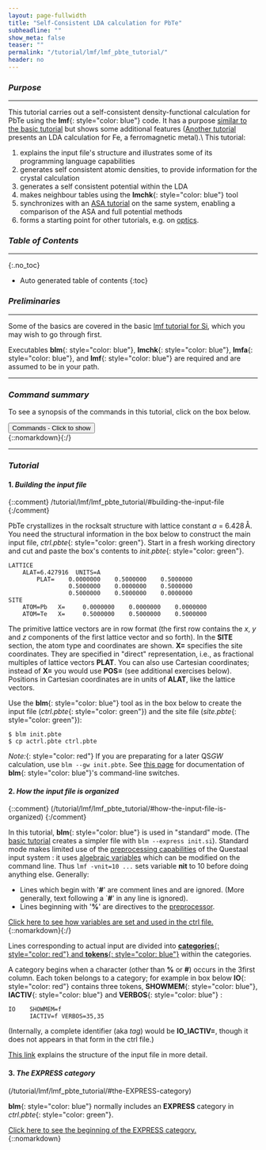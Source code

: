 ```yaml
---
layout: page-fullwidth
title: "Self-Consistent LDA calculation for PbTe"
subheadline: ""
show_meta: false
teaser: ""
permalink: "/tutorial/lmf/lmf_pbte_tutorial/"
header: no
---
```


### _Purpose_
_____________________________________________________________

This tutorial carries out a self-consistent density-functional calculation for PbTe using the **lmf**{: style="color: blue"} code.
It has a purpose [similar to the basic tutorial](/tutorial/lmf/lmf_tutorial/) but shows some additional features
([Another tutorial](/tutorial/gw/qsgw_fe/) presents an LDA calculation for Fe, a ferromagnetic metal).\\
This tutorial:

1. explains the input file's structure and illustrates some of its programming language capabilities
2. generates self consistent atomic densities, to provide information for the crystal calculation
3. generates a self consistent potential within the LDA
4. makes neighbour tables using the **lmchk**{: style="color: blue"} tool
5. synchronizes with an [ASA tutorial](/tutorial/asa/lm_pbte_tutorial/) on the same system, enabling a comparison of the ASA and full potential methods
6. forms a starting point for other tutorials, e.g. on [optics](/tutorial/application/optics).

### _Table of Contents_
_____________________________________________________________

{:.no_toc}
*  Auto generated table of contents
{:toc}


### _Preliminaries_
_____________________________________________________________

Some of the basics are covered in the basic [lmf tutorial for Si](/tutorial/lmf/lmf_tutorial/), which you may wish to go through first.

Executables **blm**{: style="color: blue"}, **lmchk**{: style="color: blue"}, **lmfa**{: style="color: blue"}, and **lmf**{: style="color: blue"} are required and are assumed to be in your path.

_____________________________________________________________

### _Command summary_

To see a synopsis of the commands in this tutorial, click on the box below.

<div onclick="elm = document.getElementById('1'); if(elm.style.display == 'none') elm.style.display = 'block'; else elm.style.display = 'none';"><button type="button" class="button tiny radius">Commands - Click to show</button></div>
{::nomarkdown}<div style="display:none;margin:0px 25px 0px 25px;"id="1">{:/}

[Make an input file:](/tutorial/lmf/lmf_pbte_tutorial/#building-the-input-file)

~~~
nano init.pbte
blm init.pbte                                 #makes template actrl.pbte and site.pbte
cp actrl.pbte ctrl.pbte
~~~

[Free atomic density and basis parameters](/tutorial/lmf/lmf_pbte_tutorial/#initial-setup-free-atomic-density-and-parameters-for-basis)

~~~
lmfa ctrl.pbte                                #use lmfa to make basp file, atm file and to get gmax
cp basp0.pbte basp.pbte                       #copy basp0 to recognised basp prefix
lmfa ctrl.pbte                                #remake atomic density with updated valence-core partitioning
~~~

[Self-consistency:](/tutorial/lmf/lmf_pbte_tutorial/#self-consistency)

~~~
lmf ctrl.pbte -vnkabc=6 -vgmax=7.8
~~~

{::nomarkdown}</div>{:/}

____________________________________________________________

### _Tutorial_

#### 1. _Building the input file_
{::comment}
/tutorial/lmf/lmf_pbte_tutorial/#building-the-input-file
{:/comment}

PbTe crystallizes in the rocksalt structure with lattice constant _a_ = 6.428&thinsp;&#x212B;. You need the structural information in the box below to construct the main input file,
_ctrl.pbte_{: style="color: green"}. Start in a fresh working directory and cut and paste the box's contents to _init.pbte_{: style="color: green"}.

    LATTICE
	    ALAT=6.427916  UNITS=A
            PLAT=    0.0000000    0.5000000    0.5000000
                     0.5000000    0.0000000    0.5000000
                     0.5000000    0.5000000    0.0000000
    SITE
		ATOM=Pb   X=     0.0000000    0.0000000    0.0000000
		ATOM=Te   X=     0.5000000    0.5000000    0.5000000

The primitive lattice vectors are in row format (the first row contains the _x_, _y_ and _z_ components of the first lattice vector and so forth). In the **SITE** section, the atom type and coordinates are shown. **X=** specifies the site coordinates.  They are specified in "direct" representation, i.e., as fractional multiples of lattice vectors **PLAT**.  You can also use Cartesian coordinates; instead of **X=** you would use **POS=** (see additional exercises below).  Positions in Cartesian coordinates are in units of **ALAT**, like the lattice vectors.

Use the **blm**{: style="color: blue"} tool as in the box below to create the input file (_ctrl.pbte_{: style="color: green"}) and the site file (_site.pbte_{: style="color: green"}):

    $ blm init.pbte
    $ cp actrl.pbte ctrl.pbte

_Note:_{: style="color: red"} If you are preparating for a later QS<i>GW</i> calculation,
use `blm --gw init.pbte`.  See [this page](/docs/misc/fplot/#switches-for-blm) for documentation of 
**blm**{: style="color: blue"}'s command-line switches.

#### 2. _How the input file is organized_
{::comment}
(/tutorial/lmf/lmf_pbte_tutorial/#how-the-input-file-is-organized)
{:/comment}

In this tutorial, **blm**{: style="color: blue"} is used in "standard" mode. (The [basic tutorial](/tutorial/lmf/lmf_tutorial/)
creates a simpler file with `blm --express init.si`).
Standard mode makes limited use of the [preprocessing capabilities](/docs/input/inputfile/#preprocessor) of the Questaal input system :
it uses [algebraic variables](/docs/input/preprocessor/#variables) which can be modified on the command line.
Thus `lmf -vnit=10 ...` sets variable **nit** to 10 before doing anything else.  Generally:

* Lines which begin with '**#**' are comment lines and are ignored. (More generally, text following a `**#**' in any line is ignored).
* Lines beginning with '**%**' are directives to the [preprocessor](/docs/input/preprocessor/).

<div onclick="elm = document.getElementById('variablesexplained'); if(elm.style.display == 'none') elm.style.display = 'block'; else elm.style.display = 'none';">
<span style="text-decoration:underline;">Click here to see how variables are set and used in the ctrl file.</span>
</div>{::nomarkdown}<div style="display:none;padding:0px;" id="variablesexplained">{:/}

The beginning of the ctrl file generated by **blm**{: style="color: blue"} should look like the following:

~~~
# Variables entering into expressions parsed by input
% const nit=10
% const met=5
% const so=0 nsp=so?2:1
% const lxcf=2 lxcf1=0 lxcf2=0     # for PBE use: lxcf=0 lxcf1=101 lxcf2=130
% const pwmode=0 pwemax=3          # Use pwmode=1 or 11 to add APWs
% const nkabc=0 gmax=0
~~~

**% const** tells the proprocessor that it is declaring one or more variables.  **nit**, **met**, etc,  used in expressions later on.
The parser interprets the contents of brackets **{...}** as [algebraic expressions](/docs/input/preprocessor/#expression-substitution):
The contents of **{...}** is evaluated and the numerical result is substituted for it.
Expression substitution works for input lines proper, and also in the directives.

For example this line

    metal=  {met}                    # Management of k-point integration weights in metals

becomes

    metal=  5

because **met** is a numerical expression (admittedly a trivial one).  It evaluates to 5 because **met** is declared as an algebraic variable and assigned value 5 near the top of the ctrl file.  The advantage is that you can do algebra in the input file, and you can also re-assign values to variables from the command line, as we will see shortly.

{::nomarkdown}</div>{:/}

Lines corresponding to actual input are divided into
[**categories**{: style="color: red"} and **tokens**{: style="color: blue"}](/docs/input/inputfile/#tags-categories-and-tokens) within the
categories.

A category begins when a character (other than **%** or **#**) occurs in the
3first column.  Each token belongs to a category; for example in box below **IO**{: style="color: red"} contains three tokens,
**SHOWMEM**{: style="color: blue"}, **IACTIV**{: style="color: blue"} and **VERBOS**{: style="color: blue"} :

    IO    SHOWMEM=f
          IACTIV=f VERBOS=35,35

(Internally, a complete identifier (aka _tag_) would be **IO_IACTIV=**, though it does not appears in that form in the ctrl file.)

[This link](/docs/input/inputfile/#input-file-structure) explains the structure of the input file in more detail.

####  3. _The **EXPRESS** category_
(/tutorial/lmf/lmf_pbte_tutorial/#the-EXPRESS-category)

**blm**{: style="color: blue"} normally includes an **EXPRESS** category in _ctrl.pbte_{: style="color: green"}.

<div onclick="elm = document.getElementById('express'); if(elm.style.display == 'none') elm.style.display = 'block'; else elm.style.display = 'none';">
<span style="text-decoration:underline;">Click here to see the beginning of the EXPRESS category.</span>
</div>{::nomarkdown}<div style="display:none;padding:0px;" id="express">{:/}

{::comment}
<div onclick="elm = document.getElementById('express'); if(elm.style.display == 'none') elm.style.display = 'block'; else elm.style.display = 'none';">Click here
to see the beginning of the EXPRESS category.</div>
{::nomarkdown}<div style="display:none;padding:0px;" id="express">{:/}
{:/comment}

~~~
EXPRESS
# Lattice vectors and site positions
  file=   site

# Basis set
  gmax=   {gmax}                   # PW cutoff for charge density
  autobas[pnu=1 loc=1 lmto=5 mto=4 gw=0]
~~~

{::nomarkdown}</div>{:/}

Tags in the **EXPRESS** category are effectively
aliases for tags in other categories, e.g. **EXPRESS_gmax** corresponds to
the same input as **HAM_GMAX**.  If you put a tag into **EXPRESS**, it will
be read there and ignored in its usual location; thus in this instance adding **GMAX**
to the **HAM** category would have no effect.

The purpose of **EXPRESS** is to simplify the input file,
collecting the most commonly used tags in one place.

####  4. _Determining what input an executable seeks_
{::comment}
(/tutorial/lmf/lmf_pbte_tutorial/#determining-what-input-an-executable-seeks)
{:/comment}

Executables accept input from two primary streams : tags in the ctrl file and additional information through command-line switches.
Each executable reads its own particular set, though most executables share many tags in common.

Usuually an input file contains only a small subset of the tags an executable will try to read; defaults are used for the vast majority of tags.

There are four special modes designed to facilitate managing input files.  For definiteness consider the executable **lmfa**{: style="color: blue"}.

~~~
$ lmfa --input
$ lmfa --help
$ lmfa --showp
$ lmfa --show | lmfa --show=2
~~~

`--input` puts **lmfa**{: style="color: blue"} in a special mode.  It doesn't attempt to read anything; instead, it prints out a (large) table of all the tags it would try to read, including a brief description of the tag, and then exits.\\
See [here](/docs/input/inputfile/#help-with-finding-tokens) for further description.

`--help` performs a similar function for the command line arguments: it prints out a brief summary of arguments effective in the executable you are using.\\
See [annotated lmfa output](/docs/outputs/lmfa_output/#help-explained) for further description.

`--showp` reads the input through the preprocessor, prints out the preprocessed file, and exits.\\
See the [annotated lmf output](/docs/outputs/lmf_output/#preprocessors-transformation-of-the-input-file)
for a comparison of the pre- and post-processed forms of the input file in this tutorial.

`--show` tells **lmfa**{: style="color: blue"} to print out tags as it reads them (or the defaults it uses).\\
It is explained in the [annotated lmf output](/docs/outputs/lmf_output/#display-tags-parsed-in-the-input-file).

See [Table of Contents](/tutorial/lmf/lmf_pbte_tutorial#table-of-contents)

####  5. _Initial setup: free atomic density and parameters for basis_
{::comment}
(/tutorial/lmf/lmf_pbte_tutorial/#initial-setup-free-atomic-density-and-parameters-for-basis)
{:/comment}

To carry out a self-consistent calculation, we need to prepare the following.

1. Make a [self-consistent atomic density](/docs/outputs/lmfa_output/#self-consistent-density) for each species.
2. Fit the [density outside the augmentation radius](/docs/outputs/lmfa_output/#fitting-the-charge-density-outside-the-augmentation-radius)
   to analytic functions. **lmf**{: style="color: blue"} will [overlap atomic densities](/docs/outputs/lmf_output/#mattheis-construction) to make a starting trial density.\\
   Information about the augmented and interstitial parts of the density are written to file _atm.pbte_{: style="color: green"}.
3. Provide a reasonable estimate for the
   [gaussian smoothing radius <i>r<sub>s</sub></i> and hankel energy <i>&epsilon;</i>](/docs/code/smhankels/#differential-equation-for-smooth-hankel-functions))
   that fix the shape of the [smooth Hankel envelope functions](/tutorial/lmf/lmf_pbte_tutorial/#envelopes-explained)
   for _l_=0,&thinsp;1,&hellip;.  The _l_ cutoff is determined internally, depending on the setting of &thinsp;[**HAM\_AUTOBAS\_LMTO**](/docs/input/inputfile/#ham).\\
   These parameters are written to file _basp0.pbte_{: style="color: green"} as &thinsp;**RSMH**&thinsp; and &thinsp;**EH**.
4. Provide a reasonable estimate for boundary conditions that fix [linearization energies](/docs/package_overview/#linear-methods-in-band-theory), parameterized by the
   [logarithmic derivative parameter _P<sub>l</sub>_](/docs/code/asaoverview/#logderpar),
   aka the "continuous principal quantum number."\\
   These parameters are written to _basp0.pbte_{: style="color: green"} as &thinsp;**P**.
5. Decide on which shallow cores should be included as [local orbitals](/tutorial/lmf/lmf_pbte_tutorial/#local-orbitals).\\
   Local orbitals are written _basp0.pbte_{: style="color: green"} as nonzero values of &thinsp;**PZ**.
6. Supply an [estimate](/tutorial/lmf/lmf_pbte_tutorial/#estimate-for-gmax) for the interstitial density plane wave cutoff **GMAX**.

**lmfa**{: style="color: blue"} is a tool that will provide all of this information automatically.  It will write atomic density information
to _atm.pbte_{: style="color: green"} and basis set information to template _basp0.pbte_{: style="color: green"}.  The Questaal suite reads
from _basp.pbte_{: style="color: green"}, but **lmfa**{: style="color: blue"} writes to basp0 to avoid overwriting a file you may want to
preserve.  You can edit _basp.pbte_{: style="color: green"} and customize the basis set.

As a first step, do:

~~~
$ lmfa ctrl.pbte                                #use lmfa to make basp file, atm file and to get gmax
$ cp basp0.pbte basp.pbte                       #copy basp0 to recognised basp prefix
~~~

#####  5.1 Local orbitals
{::comment}
(/tutorial/lmf/lmf_pbte_tutorial/#local-orbitals)
{:/comment}

Part of **lmfa**{: style="color: blue"}'s function is to identify _local orbitals_ that
[extend the linear method](/docs/package_overview/#linear-methods-in-band-theory).  Linear methods are reliable only over a limited energy
window; certain elements may require an extension to the linear approximation for accurate calculations.  This is accomplished with
[local orbitals](/docs/package_overview/#linear-methods-in-band-theory).  **lmfa**{: style="color: blue"} will automatically look for atomic
levels which, if certain criteria are satisfied it designates as a local orbital, and includes this information in the basp0 file.
The [annotated lmfa output](/docs/outputs/lmfa_output/#lo-explained) explains how **lmfa**{: style="color: blue"} analyzes core states for
local orbitals.

{::comment}
<div onclick="elm = document.getElementById('localorbitals'); if(elm.style.display == 'none') elm.style.display = 'block'; else elm.style.display = 'none';">
<span style="text-decoration:underline;">Click here for a description of how local orbitals are specified.</span>
</div>{::nomarkdown}<div style="display:none;padding:0px;" id="localorbitals">{:/}
{:/comment}

<div class="dropButtonMid" onclick="dropdown( this );">Click here for a brief description of the linear method and its extension using local orbitals.</div>
{::nomarkdown}<div class="dropContent">{:/}

Inspect _basp.pbte_{: style="color: green"}.  Note in particular this text connected with the Pb atom:

~~~
    PZ= 0 0 15.934
~~~

(The same information can be supplied in the input file,
through [**SPEC\_ATOM\_PZ**](/docs/input/inputfile/#spec-cat).)

**lmfa**{: style="color: blue"} is suggesting that the Pb 5_d_ state is shallow enough that it be included in the valence.  Since this state
is far removed from the fermi level, we would badly cover the hilbert space spanned by Pb 6_d_ state were we to use Pb 5_d_ as the valence partial
wave. (In a linear method you are allowed to choose a single energy to construct the partial wave; it is
usually the "valence" state, which is near the Fermi level.)

This problem is resolved with local orbitals : these are partials wave at an energy far removed from the Fermi level.
The three numbers following **PZ**
correspond to specifications for local orbitals in the _s_, _p_, and _d_ channels.  Zero indicates "no local orbital;"
there is only a _d_ orbital here.

**15.934** is actually a compound of **10** and the "[continuous principal quantum number](/docs/code/asaoverview/#augmentation-sphere-boundary-conditions-and-continuous-principal-quantum-numbers)"
**5.934**. The 10's digit tells **lmf**{: style="color: blue"}
to use an "enhanced" local orbital as opposed to the usual variety found in most
density-functional codes.  Enhanced orbitals append a tail so that the
density from the orbital spills into the interstitial.
You can specify a "traditional" local orbital by omitting the 10, but this kind is more accurate, and there is no advantage to doing so.

The continuous principal quantum number (**5.934**) specifies the [number of nodes and boundary
condition](/docs/code/asaoverview/#augmentation-sphere-boundary-conditions-and-continuous-principal-quantum-numbers).  The large fractional part
of _P_ is [large for core states](/docs/code/asaoverview/#continuous-principal-quantum-number-for-core-levels-and-free-electrons), typically
around 0.93 for shallow cores.  **lmfa**{: style="color: blue"} determines the proper value for the atomic potential.  In the
self-consistency cycle the potential will change and **lmf**{: style="color: blue"} will update this value.

**lmfa**{: style="color: blue"} automatically selects the valence-core partitioning; the information is given in _basp.pbte_{: style="color: green"}.
You can set the partitioning manually by editing this file.

_Note:_{: style="color: red"} high-lying states can also be included as local orbitals; they improve on the hilbert
space far above the Fermi level. In the LDA they are rarely needed and **lmfa**{: style="color: blue"} will not add them
to the _basp.pbte_{: style="color: green"}.  But they can sometimes be important in _GW_ calculations, since in contrast to
the LDA, unoccupied states also contribute to the potential.

{::nomarkdown}</div>{:/}

##### 5.2 Valence-core partitioning of the free atomic density
{::comment}
/tutorial/lmf/lmf_pbte_tutorial/#valence-core-partitioning-of-the-free-atomic-density
{:/comment}

After _basp.pbte_{: style="color: green"} has been modified, you must run **lmfa**{: style="color: blue"} a second time:

~~~
$ lmfa ctrl.pbte
~~~

This is necessary whenever the [valence-core partitioning changes]( /docs/outputs/lmfa_output/#self-consistent-density) through the addition or removal of a local orbital.
Even though **lmfa**{: style="color: blue"} writes the atomic to _atm.pbte_{: style="color: green"}, this file will change when
partitioning between core and valence will change with the introduction of local orbitals, as described next.
This is because core and valence densities are kept separately.


###### _Relativistic core levels_
{::comment}
/tutorial/lmf/lmf_pbte_tutorial/#relativistic-core-levels
{:/comment}

Normally **lmfa**{: style="color: blue"} determines the core levels and core density from
the scalar Dirac equation.  However there is an option to compute the core levels from the full Dirac equation.

{::comment}
<div onclick="elm = document.getElementById('diraccore'); if(elm.style.display == 'none') elm.style.display = 'block'; else elm.style.display = 'none';">
<span style="text-decoration:underline;">Click here for discussion about calculating core levels from the Dirac equation.</span>
</div>{::nomarkdown}<div style="display:none;padding:0px;" id="diraccore">{:/}
{:/comment}

<div class="dropButtonMid" onclick="dropdown( this );">Click here for discussion about calculating core levels from the Dirac equation.</div>
{::nomarkdown}<div class="dropContent">{:/}

Tag **HAM_REL** controls how the Questaal package manages different levels of relativistic treatment.
Run `lmfa --input` and look for **HAM_REL**.  You should see:

~~~
 HAM_REL                opt    i4       1,  1     default = 1
   0 for nonrelativistic Schr&ouml;dinger equation
   1 for scalar relativistic Schr&ouml;dinger equation
   2 for Dirac equation (ASA only for now)
   10s digit 1: compute core density with full Dirac equation
   10s digit 2: Like 1, but neglect coupling (1,2) pairs in 4-vector
~~~

Set **HAM_REL=11** to make **lmfa**{: style="color: blue"} calculate the core levels and core density with the full Dirac
equation.

You might want to see the core level eigenvalues; they can shift significantly relative to the scalar Dirac solution.
Also, _l_ is no longer a good quantum number so there can be multiple eigenvalues connected with
the scalar Dirac _l_.   To see these levels, invoke **lmfa**{: style="color: blue"}
with a sufficiently high verbosity.  In the present instance insert
**HAM REL=11** into _ctrl.pbte_{: style="color: green"} and do

~~~
$ lmfa --pr41 ctrl.pbte
~~~

You should see the following table:

~~~
 Dirac core levels:
 nl  chg    <ecore(S)>     <ecore(D)>     <Tcore(S)>     <Tcore(D)>   nre
 1s   2   -6461.412521   -6461.420614    9160.575645    9160.568216   439
 ec(mu)   -6461.420614   -6461.420614
 2s   2   -1154.772794   -1154.777392    2201.484620    2201.485036   473
 ec(mu)   -1154.777392   -1154.777392
 3s   2    -277.137428    -277.136313     700.148783     700.160432   501
 ec(mu)    -277.136313    -277.136313
 4s   2     -62.683976     -62.678557     231.671152     231.686270   531
 ec(mu)     -62.678557     -62.678557
 5s   2     -10.589828     -10.580503      60.826909      60.833608   567
 ec(mu)     -10.580503     -10.580503
 2p   6    -990.094400   -1001.984462    1702.510726    1772.365432   475
 ec(mu)    -948.389636   -1109.174115    -948.389636   -1109.174115    -948.389636    -948.389636
 3p   6    -229.993746    -232.623198     568.649082     585.156080   505
 ec(mu)    -220.667558    -256.534478    -220.667558    -256.534478    -220.667558    -220.667558
 4p   6     -47.246014     -47.902771     184.751871     189.523363   537
 ec(mu)     -44.969950     -53.768412     -44.969950     -53.768412     -44.969950     -44.969950
 5p   6      -6.300710      -6.422904      43.507054      44.670581   577
 ec(mu)      -5.869706      -7.529300      -5.869706      -7.529300      -5.869706      -5.869706
 3d  10    -182.032939    -182.146340     501.452676     502.171493   509
 ec(mu)    -179.091564    -186.728504    -179.091564    -186.728504    -179.091564    -186.728504    -179.091564    -186.728504    -179.091564    -179.091564
 4d  10     -29.432703     -29.453418     150.979227     151.198976   545
 ec(mu)     -28.796634     -30.438595     -28.796634     -30.438595     -28.796634     -30.438595     -28.796634     -30.438595     -28.796634     -28.796634
 5d  10      -1.566638      -1.562069      23.907636      23.945913   605
 ec(mu)      -1.485638      -1.676716      -1.485638      -1.676716      -1.485638      -1.676716      -1.485638      -1.676716      -1.485638      -1.485638
 4f  14      -9.755569      -9.751307     117.412788     117.457023   569
 ec(mu)      -9.592725      -9.962749      -9.592725      -9.962749      -9.592725      -9.962749      -9.592725      -9.962749      -9.592725      -9.962749      -9.592725      -9.962749      -9.592725      -9.592725

 qcore(SR) 78.000000  qcore(FR)  78.000000  rho(rmax)  0.00000
 sum ec :    -25841.9031 (SR)    -25934.9233 (FR) diff       -93.0203
 sum tc :     48113.1010 (SR)     48677.3220 (FR) diff       564.2210
~~~

The scalar Dirac Pb 5_d_ eigenvalue (**-1.566638 Ry**) gets split into 6 levels with energy **-1.485638 Ry** and four with
**-1.676716 Ry**.  The mean (**-1.56207 Ry**) is close to the scalar Dirac value.  In the absence of a magnetic field a
particular _l_ will split into two distinct levels with degeneracies 2_l_ and 2_l_+2, respectively.

The bottom part of the table shows how much the free atom's total energy changes as a consequence of the fully
relativistic Dirac treatment.

{::nomarkdown}</div>{:/}

##### 5.3 Automatic determination of basis set
{::comment}
/tutorial/lmf/lmf_pbte_tutorial/#automatic-determination-of-basis-set
{:/comment}

**lmfa**{: style="color: blue"} loops over each species, generating a [self-consistent density](/docs/outputs/lmfa_output/#self-consistent-density).

Given a density and corresponding potential, **lmfa**{: style="color: blue"} will construct some estimates for the basis set, namely the
generation of envelope function parameters **RSMH**&thinsp; and &thinsp;**EH** (and possibly **RSMH2**&thinsp; and &thinsp;**EH2**, depending
on the setting of [**HAM\_AUTOBAS\_MTO**](/docs/input/inputfile/#ham)), analyzing which cores should be promoted to local orbitals, and
reasonable estimates for the boundary condition of the partial wave that dete

{::nomarkdown} <a name="envelopes-explained"></a> {:/}
{::comment}
(/tutorial/lmf/lmf_pbte_tutorial/#envelopes-explained)
{:/comment}

Envelope functions
: The envelope functions ([smoothed Hankel functions](/docs/code/smhankels/)) are characterized by **RSMH** and **EH**.
**RSMH** is the Gaussian "smoothing radius" and approximately demarcates the transition between short-range behavior,
where the envelope varies as <i>r<sup>l</sup></i>, and asymptotic behavior where it decays exponentially with
decay length 1/<i>&kappa;<sub>l</sub></i>=1/&radic;<span style="text-decoration: overline">&minus;<i>&epsilon;<sub>l</sub></i></span>, where
<i>&epsilon;<sub>l</sub></i> is one of the **EH**. **lmfa**{: style="color: blue"} finds an estimate for **RSMH** and **EH** by fitting them
to the "interstitial" part of the atomic wave functions (the region outside the augmentation radius).
: Fitting the smooth Hankel function to the numerically tabulated exact function is usually quite accurate.  For Pb, the
error in the energy (estimated from the single particle sum) is is 0.00116 Ry --- very small on the scale of other errors.\\
The fitting process is described in more detail in the [annotated lmfa output](/docs/outputs/lmfa_output/#envelopes-explained).
: **lmf**{: style="color: blue"} requires **RSMH** and **EH**.  Those generated by **lmfa**{: style="color: blue"} are
reasonable, but unfortunately not optimal choices for the crystal, as explained in the [annotated lmfa
output](/docs/outputs/lmfa_output/#generating-basis-information). You can change them by hand, or optimize them with **lmf**{: style="color: blue"}'s
optimizing function, `--opt`.   To make an accurate basis, a second envelope function is added through **RSMH2** and **EH2**.
(**lmfa**{: style="color: blue"} automatically does this, depending on the setting of [**HAM\_AUTOBAS\_MTO**](/docs/input/inputfile/#ham)).
Alternatively you can add APW's to the basis.
For a detailed discussion on how to select the basis set, see [this tutorial](/tutorial/lmf/lmf_bi2te3_tutorial).\\
_Note:_{: style="color: red"} The new [Jigsaw Puzzle Orbital](/docs/code/jpos) basis is expected significantly improve on the accuracy of the existing Questaal basis.
High quality envelope functions are automatically constructed that continuously extrapolate the accurate augmented partial waves
smoothly into the interstitial; the kinetic energy of the envelope functions are continuous across the augmentation boundary.

{::nomarkdown} <a name="lo-explained"></a> {:/}
{::comment}
(/tutorial/lmf/lmf_pbte_tutorial/#lo-explained)
{:/comment}

Local orbitals
: **lmfa**{: style="color: blue"} searches for core states which are shallow enough to be treated as local orbitals,
using the core energy and charge spillout of the augmentation radius (**rmt**) as criteria; see [annotated lmfa output](/docs/outputs/lmfa_output/#lo-explained).
: When it was run for the first time, **lmfa**{: style="color: blue"} [singled out](/tutorial/lmf/lmf_pbte_tutorial/#local-orbitals) the Pb 5_d_ state, using
information from the table below taken from **lmfa**{: style="color: blue"}'s standard output.  Once local orbitals are specified **lmfa**{: style="color: blue"} is able to appropriately
partition the valence and core densities.  This is essential because the two densities are treated differently in the crystal code.
Refer to the [annotated lmfa output](/docs/outputs/lmfa_output/#lo-explained) for more details.

~~~
 Find local orbitals which satisfy E > -2 Ry  or  q(r>rmt) > 5e-3
 l=2  eval=-1.569  Q(r>rmt)=0.0078  PZ=5.934  Use: PZ=15.934
 l=3  eval=-9.796  Q(r>rmt)=3e-8  PZ=4.971  Use: PZ=0.000
~~~

{::nomarkdown} <a name="bc-explained"></a> {:/}
{::comment}
(/tutorial/lmf/lmf_pbte_tutorial/#bc-explained)
{:/comment}

Boundary conditions
: The free atomic wave function satisfies the boundary condition that the wave function decay as <i>r</i>&rarr;&infin;.
Thus, the value and slope of this function at **rmt** are determined by the asymptotic boundary condition.
This boundary condition is needed for fixing the [linearization energy](/docs/package_overview/#linear-methods-in-band-theory)
of the partial waves in the crystal code.
**lmfa**{: style="color: blue"} generates an estimate for this energy and encapsulates it into the
["continuous principal quantum number"](/docs/code/asaoverview/#logderpar),
saved as **P** in _basp0.pbte_{: style="color: green"} (normally **P** will updated in the
self-consistency cycle).\\
Refer to the [annotated lmfa output](/docs/outputs/lmfa_output/#envelopes-explained) for more details.

<i> </i>

##### 5.4 Fitting the interstital density
{::comment}
/tutorial/lmf/lmf_pbte_tutorial/#fitting-the-interstital-density
{:/comment}

**lmfa**{: style="color: blue"} fits valence and core densities to a linear combination of smooth Hankel functions.
This information will be used to overlap free-atomic densities to obtain a trial starting density.
This is explained in the [annotated lmfa output](/docs/outputs/lmfa_output/#fitting-the-charge-density-outside-the-augmentation-radius).

##### 5.5 Estimate for GMAX
{::comment}
(/tutorial/lmf/lmf_pbte_tutorial/#estimate-for-gmax)
{:/comment}

After looping over all species **lmfa**{: style="color: blue"} writes basis information to
_basp0.pbte_{: style="color: green"}, atomic charge density data to file
_atm.pbte_{: style="color: green"}, and exits with the following printout:

~~~
 FREEAT:  estimate HAM_GMAX from RSMH:  GMAX=4.3 (valence)  7.8 (local orbitals)
~~~

This is the _G_ cutoff **EXPRESS\_gmax** or [**HAM\_GMAX**](/docs/input/inputfile/#spec) that the ctrl file needs in the next section.  It determines the mesh spacing for the charge density.
Two values are printed, one determined from the shape of valence envelope functions (**4.3**) and, if local orbitals are present
the largest value found from their shape, as explained in the [annotated lmfa output](/docs/outputs/lmfa_output/#estimating-the-plane-wave-cutoff-gmax).

See [Table of Contents](/tutorial/lmf/lmf_pbte_tutorial#table-of-contents)

####  6. _Self consistency_
{::comment}
/tutorial/lmf/lmf_pbte_tutorial/#self-consistency
{:/comment}


We are almost ready to carry out a self-consistent calculation.
It proceeds in a manner [similar to the basic tutorial](/tutorial/lmf/lmf_tutorial/#tutorial).
Try the following:

~~~
$ lmf ctrl.pbte
~~~

**lmf**{: style="color: blue"} stops with this message:

~~~
 Exit -1 bzmesh: illegal or missing k-mesh
~~~

We haven't yet specified a _k_ mesh.
You must supply it yourself since there are too many contexts to supply a sensible default value.
In this case a _k_-mesh of 6&times;6&times;6
divisions is adequate.   With your text editor change **nkabc=0** in the ctrl file
to **nkabc=6**, or alternatively assign variable **nkabc** on the command line (which is what this tutorial will do).

We also haven't specified the _G_ cutoff for the density mesh.  **blm**{: style="color: blue"} does not determine this parameter automatically
because it is sensitive to the selection of basis parameters, hich local orbitals are included.
**lmfa**{: style="color: blue"} conveniently [supplies](/tutorial/lmf/lmf_pbte_tutorial/#estimate-for-gmax) that information for us,
based in the shape of envelope functions it found.  In this case the valence
_G_ cutoff is quite small (**4.3**), but the Pb 5_d_ local orbital is a much sharper function,
and requires a larger cutoff (**7.8**).  You must use use the larger of the two.

_Note:_{: style="color: red"} if you change the shape of the envelope functions
you must take care that **gmax** is large enough. This is described in the
lmf output below.

Change variable **gmax=0** in the ctrl file, or alternatively add a variable to the command line:

~~~
$ lmf ctrl.pbte -vnkabc=6 -vgmax=7.8
~~~

**lmf**{: style="color: blue"} should converge to [self-consistency](/tutorial/lmf/lmf_pbte_tutorial/#faq) in 10 iterations.
The standard output is annotated in some detail [here](/docs/outputs/lmf_output).

Just before exiting, **lmf**{: style="color: blue"} prints out

<pre>
              &darr;         &darr;
 diffe(q)=  0.000000 (0.000005)    tol= 0.000010 (0.000030)   more=F
c nkabc=6 gmax=7.8 ehf=-55318.1620974 ehk=-55318.1620958
</pre>

The first line prints out the change in [Harris-Foulkes](/tutorial/lmf/lmf_tutorial/#faq) energy relative to the prior iteration and some norm of RMS change in the
charge density <i>n</i><sup>out</sup>&minus;<i>n</i><sup>in</sup> (see arrows), followed by the tolerances required for self-consistency.

The last line prints out a table of variables that were specified on the command line, and total
energies from the Harris-Foulkes and Kohn-Sham functionals.  Theses are different
functionals but they should approach the same value at self-consistency.
The **c** at the beginning of the line indicates that this iteration is self-consistent.

See [Table of Contents](/tutorial/lmf/lmf_pbte_tutorial#table-of-contents)

### _Other Resources_

+ Click [here](/docs/outputs/lmfa_output/) to see annotated standard output from **lmfa**{: style="color: blue"}, and
  [here](/docs/outputs/lmf_output/) to see annotated standard output from **lmf**{: style="color: blue"}.

+ An input file's structure, and features of the programming language capability, is explained in some detail
  [here](/docs/input/inputfile/). The full syntax of categories and tokens can be found in the [input file manual](/docs/input/inputfilesyntax).

+ [This tutorial](https://lordcephei.github.io/buildingfpinput/) more fully describes some important tags the **lmf**{: style="color: blue"} reads,
  and [this one](/tutorial/gw/poscar_qsgw) presents alternative ways to build input files from various sources such as the VASP _POSCAR_{: style="color: green"} file.

+ [This tutorial](/tutorial/lmf/lmf_bi2te3_tutorial/) more fully explains the **lmf**{: style="color: blue"} basis set.
  There is a corresponding tutorial on the basics of a [self-consistent ASA calculation for PbTe](/tutorial/asa/lm_pbte_tutorial).
  [A tutorial on optics](/docs/properties/optics/) can be gone through after you have finished this one.

+ [This document](/docs/code/fpoverview/) gives an overview of some of **lmf**{: style="color: blue"}'s unique features and capabilities.

+ The theoretical formalism behind the **lmf**{: style="color: blue"} is described in detail in this book chapter:
M. Methfessel, M. van Schilfgaarde, and R. A. Casali, ``A full-potential LMTO method based
on smooth Hankel functions,'' in _Electronic Structure and Physical Properties of
Solids: The Uses of the LMTO Method_, Lecture Notes in Physics,
<b>535</b>, 114-147. H. Dreysse, ed. (Springer-Verlag, Berlin) 2000.

### _FAQ_
{::comment}
/tutorial/lmf/lmf_pbte_tutorial/#faq
{:/comment}


[//]: Start counter at 5.  Uncomment the next line

{:start="5"}

1. How does **lmf**{: style="color: blue"} iterate to self-consistency?

   It mixes the input density <i>n</i><sup>in</sup> with output density <i>n</i><sup>out</sup> generated by **lmf**{: style="color: blue"},
   to construct a new input density <i>n</i><sup>in</sup>.  This process is repeated until <i>n</i><sup>out</sup>=<i>n</i><sup>in</sup>
   (within a specified tolerance). The actual mixing algorithm can be quite involved; see [this page](/docs/input/inputfile/#itermix).

1. The gap is small and Pb is a heavy element.  Doesn't spin-orbit coupling affect the band structure?

   Yes, it does.  The bandgap will change significantly when spin-orbit coupling is added.

1. The LDA is supposed to underestimate bandgaps.  But the PbTe bandgap looks pretty good.  Why is that?

   This turns out to be largely an accident.  If spin orbit coupling is included, the bandgap appears to be pretty good, but in fact levels
   L<sub>6</sub><sup>+</sup> and L<sub>6</sub><sup>&minus;</sup> that form the valence and conduction band edges are inverted in the LDA. 
   See Table I of [this paper](http://prb.aps.org/abstract/PRB/v81/i24/e245120).
   As the paper notes, they are well described in QS<i>GW</i>.

1. How do you know where the band edges are?

   PbTe is has a quite simple band structure with high symmetry. It's a good bet that the
   band edges are on high-symmetry lines.  But in general the position of band edges can be
   quite complex.  A slightly more complicated case is Si.  See [this tutorial](/tutorial/lmf/lmf_bandedge).

1. Is there an easy way to calculate effective masses?

Yes, once you know where the band edge is. See [this tutorial](/tutorial/lmf/lmf_bandedge).

### _Additional exercises_
{::comment}
/tutorial/lmf/lmf_pbte_tutorial/#additional-exercises
{:/comment}

1. Try self-consistent calculations with the Pb 5_d_ in the valence as a local orbital.  Repeat the calculation but remove the **PZ** part from _basp.pbte_{: style="color: green"}.

2. Specify symops manually.

3. Turn on spin orbit coupling and observe how the band structure changes.

{::comment}

1. Alternatively you can add APW's to the basis.
Create a hyperlink when one becomes available.

2. --opt needs a tutorial.

{:/comment}
